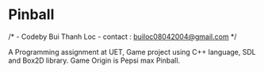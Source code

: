 # Pinball
/*	  - Codeby Bui Thanh Loc -
	contact : builoc08042004@gmail.com
*/

A Programming assignment at UET, Game project using C++ language, SDL and Box2D library.
Game Origin is Pepsi max Pinball.
